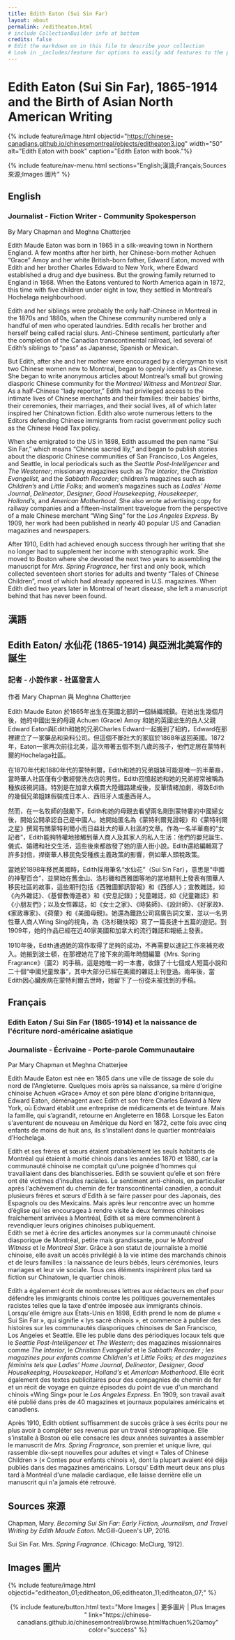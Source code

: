 ```yaml
---
title: Edith Eaton (Sui Sin Far)
layout: about
permalink: /editheaton.html
# include CollectionBuilder info at bottom
credits: false
# Edit the markdown on in this file to describe your collection
# Look in _includes/feature for options to easily add features to the page
---
```


# Edith Eaton (Sui Sin Far), 1865-1914 and the Birth of Asian North American Writing 

{% include feature/image.html objectid="https://chinese-canadians.github.io/chinesemontreal/objects/editheaton3.jpg" width="50" alt="Edith Eaton with book" caption="Edith Eaton with book."%}

{% include feature/nav-menu.html sections="English;漢語;Français;Sources 來源;Images 圖片" %}

## English

### Journalist - Fiction Writer - Community Spokesperson

By Mary Chapman and Meghna Chatterjee

Edith Maude Eaton was born in 1865 in a silk-weaving town in Northern England. A few months after her birth, her Chinese-born mother Achuen “Grace” Amoy and her white British-born father, Edward Eaton, moved with Edith and her brother Charles Edward to New York, where Edward established a drug and dye business. But the growing family returned to England in 1868. When the Eatons ventured to North America again in 1872, this time with five children under eight in tow, they settled in Montreal’s Hochelaga neighbourhood.

Edith and her siblings were probably the only half-Chinese in Montreal in the 1870s and 1880s, when the Chinese community numbered only a handful of men who operated laundries. Edith recalls her brother and herself being called racial slurs. Anti-Chinese sentiment, particularly after the completion of the Canadian transcontinental railroad, led several of Edith’s siblings to “pass” as Japanese, Spanish or Mexican.

But Edith, after she and her mother were encouraged by a clergyman to visit two Chinese women new to Montreal, began to openly identify as Chinese. She began to write anonymous articles about Montreal’s small but growing diasporic Chinese community for the *Montreal Witness* and *Montreal Star*. As a half-Chinese “lady reporter,” Edith had privileged access to the intimate lives of Chinese merchants and their families: their babies’ births, their ceremonies, their marriages, and their social lives, all of which later inspired her Chinatown fiction. Edith also wrote numerous letters to the Editors defending Chinese immigrants from racist government policy such as the Chinese Head Tax policy.

When she emigrated to the US in 1898, Edith assumed the pen name “Sui Sin Far,” which means “Chinese sacred lily,” and began to publish stories about the diasporic Chinese communities of San Francisco, Los Angeles, and Seattle, in local periodicals such as the *Seattle Post-Intelligencer* and *The Westerner*; missionary magazines such as *The Interior*, the *Christian Evangelist*, and the *Sabbath Recorder*; children’s magazines such as *Children’s* and *Little Folks*; and women’s magazines such as *Ladies’ Home Journal*, *Delineator*, *Designer*, *Good Housekeeping*, *Housekeeper*, *Holland’s*, and *American Motherhood*. She also wrote advertising copy for railway companies and a fifteen-installment travelogue from the perspective of a male Chinese merchant “Wing Sing” for the *Los Angeles Express*. By 1909, her work had been published in nearly 40 popular US and Canadian magazines and newspapers.

After 1910, Edith had achieved enough success through her writing that she no longer had to supplement her income with stenographic work. She moved to Boston where she devoted the next two years to assembling the manuscript for *Mrs. Spring Fragrance*, her first and only book, which collected seventeen short stories for adults and twenty “Tales of Chinese Children”, most of which had already appeared in U.S. magazines. When Edith died two years later in Montreal of heart disease, she left a manuscript behind that has never been found.

## 漢語

## Edith Eaton/ 水仙花 (1865-1914) 與亞洲北美寫作的誕生

### 記者 - 小說作家 - 社區發言人

作者 Mary Chapman 與 Meghna Chatterjee

Edith Maude Eaton 於1865年出生在英國北部的一個絲織城鎮。在她出生幾個月後，她的中國出生的母親 Achuen (Grace) Amoy 和她的英國出生的白人父親Edward Eaton與Edith和她的兄弟Charles Edward一起搬到了紐約，Edward在那裡建立了一家藥品和染料公司。但這個不斷壯大的家庭於1868年返回英國。1872年，Eaton一家再次前往北美，這次帶著五個不到八歲的孩子，他們定居在蒙特利爾的Hochelaga社區。

在1870年代和1880年代的蒙特利爾，Edith和她的兄弟姐妹可能是唯一的半華裔，當時華人社區僅有少數經營洗衣店的男性。Edith回憶起她和她的兄弟經常被稱為種族歧視詞語。特別是在加拿大橫貫大陸鐵路建成後，反華情緒加劇，導致Edith的幾個兄弟姐妹假裝成日本人、西班牙人或墨西哥人。

然而，在一名牧師的鼓勵下，Edith和她的母親去看望兩名剛到蒙特婁的中國婦女後，開始公開承認自己是中國人。她開始匿名為《蒙特利爾見證報》和《蒙特利爾之星》撰寫有關蒙特利爾小而日益壯大的華人社區的文章。作為一名半華裔的“女記者”，Edith能夠特權地接觸到華人商人及其家人的私人生活：他們的嬰兒誕生、儀式、婚禮和社交生活，這些後來都啟發了她的唐人街小說。Edith還給編輯寫了許多封信，捍衛華人移民免受種族主義政策的影響，例如華人頭稅政策。

當她於1898年移民美國時，Edith採用筆名“水仙花”（Sui Sin Far），意思是“中國的神聖百合”，並開始在舊金山、洛杉磯和西雅圖等地的當地期刊上發表有關華人移民社區的故事，這些期刊包括《西雅圖郵訊智報》和《西部人》；宣教雜誌，如《內外雜誌》、《基督教傳道者》和《安息記錄》；兒童雜誌，如《兒童雜誌》和《小朋友們》；以及女性雜誌，如《女士之家》、《時裝師》、《設計師》、《好家政》、《家政專家》、《荷蘭》和《美國母親》。她還為鐵路公司寫廣告詞文案，並以一名男性華人商人Wing Sing的視角，為《洛杉磯快報》寫了一篇長達十五篇的遊記。到1909年，她的作品已經在近40家美國和加拿大的流行雜誌和報紙上發表。

1910年後，Edith通過她的寫作取得了足夠的成功，不再需要以速記工作來補充收入。她搬到波士頓，在那裡她花了接下來的兩年時間編纂《Mrs. Spring Fragrance》（圖2）的手稿，這是她唯一的一本書，收錄了十七個成人短篇小說和二十個“中國兒童故事”，其中大部分已經在美國的雜誌上刊登過。兩年後，當Edith因心臟疾病在蒙特利爾去世時，她留下了一份從未被找到的手稿。

## Français

### Edith Eaton / Sui Sin Far (1865-1914) et la naissance de l'écriture nord-américaine asiatique

### Journaliste - Écrivaine - Porte-parole Communautaire

Par Mary Chapman et Meghna Chatterjee

Edith Maude Eaton est née en 1865 dans une ville de tissage de soie du nord de l'Angleterre. Quelques mois après sa naissance, sa mère d'origine chinoise Achuen «Grace» Amoy et son père blanc d'origine britannique, Edward Eaton, déménagent avec Edith et son frère Charles Edward à New York, où Edward établit une entreprise de médicaments et de teinture. Mais la famille, qui s’agrandit,  retourne en Angleterre en 1868. Lorsque les Eaton s'aventurent de nouveau en Amérique du Nord en 1872, cette fois avec cinq enfants de moins de huit ans, ils s'installent dans le quartier montréalais d’Hochelaga.

Edith et ses frères et sœurs étaient probablement les seuls habitants de Montréal qui étaient à moitié chinois dans les années 1870 et 1880, car la communauté chinoise ne comptait qu'une poignée d'hommes qui travaillaient dans des blanchisseries. Edith se souvient qu’elle et son frère ont été victimes d'insultes raciales. Le sentiment anti-chinois, en particulier après l'achèvement du chemin de fer transcontinental canadien, a conduit plusieurs frères et sœurs d'Edith à se faire passer pour des Japonais, des Espagnols ou des Mexicains. Mais après leur rencontre avec un homme d’église qui les encouragea à rendre visite à deux femmes chinoises fraîchement arrivées à Montréal, Edith et sa mère commencèrent à revendiquer leurs origines chinoises publiquement.  
Edith se met à écrire des articles anonymes sur la communauté chinoise diasporique de Montréal, petite mais grandissante, pour le *Montreal Witness* et le *Montreal Star*. Grâce à son statut de journaliste à moitié chinoise, elle avait un accès privilégié à la vie intime des marchands chinois et de leurs familles : la naissance de leurs bébés, leurs cérémonies, leurs mariages et leur vie sociale. Tous ces éléments inspirèrent plus tard sa fiction sur Chinatown, le quartier chinois.

Edith a également écrit de nombreuses lettres aux rédacteurs en chef pour défendre les immigrants chinois contre les politiques gouvernementales racistes telles que la taxe d'entrée imposée aux immigrants chinois. Lorsqu'elle émigre aux États-Unis en 1898, Edith prend le nom de plume « Sui Sin Far », qui signifie « lys sacré chinois », et commence à publier des histoires sur les communautés diasporiques chinoises de San Francisco, Los Angeles et Seattle. Elle les publie dans des périodiques locaux tels que le *Seattle Post-Intelligencer* et *The Western*; des magazines missionnaires comme *The Interior*, le *Christian Evangelist* et le *Sabbath Recorder ; les magazines pour enfants comme Children's et Little Folks; et des magazines féminins tels que Ladies' Home Journal, Delineator*, *Designer*, *Good Housekeeping*, *Housekeeper*, *Holland's* et *American Motherhood*. Elle écrit également des textes publicitaires pour des compagnies de chemin de fer et un récit de voyage en quinze épisodes du point de vue d'un marchand chinois «Wing Sing» pour le *Los Angeles Express*. En 1909, son travail avait été publié dans près de 40 magazines et journaux populaires américains et canadiens. 

Après 1910, Edith  obtient suffisamment de succès grâce à ses écrits pour ne plus avoir à compléter ses revenus par un travail sténographique. Elle s'installe à Boston où elle consacre les deux années suivantes à assembler le manuscrit de *Mrs. Spring Fragrance*, son premier et unique livre, qui rassemble dix-sept nouvelles pour adultes et vingt « Tales of Chinese Children » (« Contes pour enfants chinois »), dont la plupart avaient été déja publiés dans des magazines américains. Lorsqu' Edith meurt deux ans plus tard à Montréal d'une maladie cardiaque, elle laisse derrière elle un manuscrit qui n'a jamais été retrouvé.

## Sources 來源

Chapman, Mary. *Becoming Sui Sin Far: Early Fiction, Journalism, and Travel Writing by Edith Maude Eaton.* McGill-Queen's UP, 2016.  

Sui Sin Far. Mrs. *Spring Fragrance*. (Chicago: McClurg, 1912).

## Images 圖片

{% include feature/image.html objectid="editheaton_01;editheaton_06;editheaton_11;editheaton_07;" %}

<div style="text-align: center;">
{% include feature/button.html text="More Images | 更多圖片 | Plus Images " link="https://chinese-canadians.github.io/chinesemontreal/browse.html#achuen%20amoy" color="success" %}
</div>